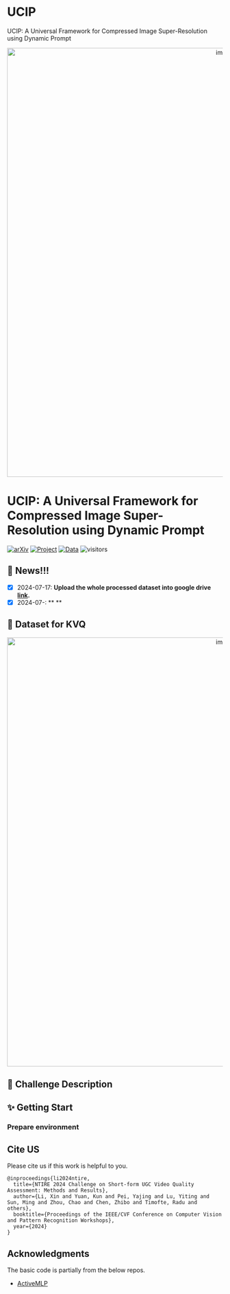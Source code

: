 # UCIP
UCIP: A Universal Framework for Compressed Image Super-Resolution using Dynamic Prompt
<p align="center">
  <img src="./figs/logo_competition.png" alt="image" style="width:1000px;">
</p>

# UCIP: A Universal Framework for Compressed Image Super-Resolution using Dynamic Prompt

[![arXiv](https://img.shields.io/badge/arXiv-Paper-<COLOR>.svg)](xx)  [![Project](https://img.shields.io/badge/Project-Page-blue.svg)](xx) [![Data](https://img.shields.io/badge/Dataset-Link-magenta.svg)](xx) 
![visitors](https://visitor-badge.laobi.icu/badge?page_id=lixinustc/UCIP)
## :bookmark: News!!!
- [x] 2024-07-17: **Upload the whole processed dataset into google drive [link](xx).**
- [x] 2024-07-: ** **

## 📌 Dataset for KVQ 
<p align="center">
  <img src="https://github.com/lixinustc/lixinustc.github.io/blob/main/projects/KVQ/imgs/intro3.png" alt="image" style="width:1000px;">
</p>


##  :tada: Challenge Description


## :sparkles: Getting Start

### Prepare environment


## Cite US
Please cite us if this work is helpful to you.

```
@inproceedings{li2024ntire,
  title={NTIRE 2024 Challenge on Short-form UGC Video Quality Assessment: Methods and Results},
  author={Li, Xin and Yuan, Kun and Pei, Yajing and Lu, Yiting and Sun, Ming and Zhou, Chao and Chen, Zhibo and Timofte, Radu and others},
  booktitle={Proceedings of the IEEE/CVF Conference on Computer Vision and Pattern Recognition Workshops},
  year={2024}
}
```

## Acknowledgments
The basic code is partially from the below repos.
- [ActiveMLP](link)
